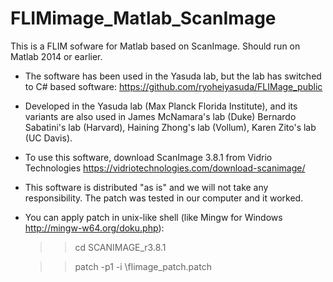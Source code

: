 # FLIMimage_Matlab_ScanImage
This is a FLIM sofware for Matlab based on ScanImage.
Should run on Matlab 2014 or earlier. 

* The software has been used in the Yasuda lab, but the lab has switched to C# based software: 
https://github.com/ryoheiyasuda/FLIMage_public

* Developed in the Yasuda lab (Max Planck Florida Institute), 
and its variants are also used in James McNamara's lab (Duke) Bernardo Sabatini's lab (Harvard), Haining Zhong's lab (Vollum), 
Karen Zito's lab (UC Davis).

* To use this software, download ScanImage 3.8.1 from Vidrio Technologies 
https://vidriotechnologies.com/download-scanimage/

* This software is distributed "as is" and we will not take any responsibility. The patch was tested in our computer and it worked. 

* You can apply patch in unix-like shell (like Mingw for Windows http://mingw-w64.org/doku.php): 

  >> cd SCANIMAGE_r3.8.1

  >> patch -p1 -i <PATH>\flimage_patch.patch
